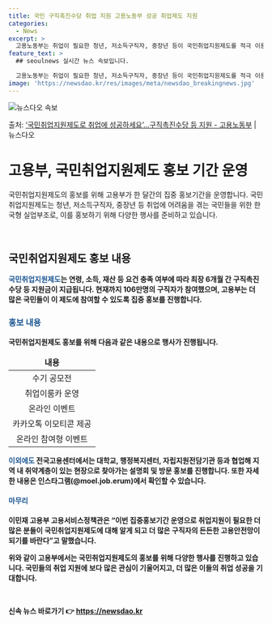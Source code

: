 ```yaml
---
title: 국민 구직촉진수당 취업 지원 고용노동부 성공 취업제도 지원
categories:
  - News
excerpt: >
  고용노동부는 취업이 필요한 청년, 저소득구직자, 중장년 등이 국민취업지원제도를 적극 이용할 수 있도록 오는 …
feature_text: >
  ## seoulnews 실시간 뉴스 속보입니다.

  고용노동부는 취업이 필요한 청년, 저소득구직자, 중장년 등이 국민취업지원제도를 적극 이용할 수 있도록 오는 …
image: 'https://newsdao.kr/res/images/meta/newsdao_breakingnews.jpg'
---
```


![뉴스다오 속보](https://newsdao.kr/res/images/meta/newsdao_breakingnews.jpg)

<p>출처: <a href="https://newsdao.kr/3363" rel="dofollow">‘국민취업지원제도로 취업에 성공하세요’…구직촉진수당 등 지원 - 고용노동부</a> | 뉴스다오</p>

<h1>고용부, 국민취업지원제도 홍보 기간 운영</h1>

국민취업지원제도의 홍보를 위해 고용부가 한 달간의 집중 홍보기간을 운영합니다. 국민취업지원제도는 청년, 저소득구직자, 중장년 등 취업에 어려움을 겪는 국민들을 위한 한국형 실업부조로, 이를 홍보하기 위해 다양한 행사를 준비하고 있습니다.

<p data-ke-size="size16">&nbsp;</p>

<h2>국민취업지원제도 홍보 내용</h2>

<p><b><span style="color: #1a5490;">국민취업지원제도</span><b>는 연령, 소득, 재산 등 요건 충족 여부에 따라 최장 6개월 간 구직촉진수당 등 지원금이 지급됩니다. 현재까지 106만명의 구직자가 참여했으며, 고용부는 더 많은 국민들이 이 제도에 참여할 수 있도록 집중 홍보를 진행합니다.</p>

<h3><b><span style="color: #1a5490;">홍보 내용</span><b></h3>

국민취업지원제도 홍보를 위해 다음과 같은 내용으로 행사가 진행됩니다.

<table>
<thead>
<tr>
<td style="text-align: center; height: 17px;"><b>내용</b></td>
</tr>
</thead>
<tbody>
<tr>
<td style="text-align: center; height: 17px;">수기 공모전</td>
</tr>
<tr>
<td style="text-align: center; height: 17px;">취업이룸카 운영</td>
</tr>
<tr>
<td style="text-align: center; height: 17px;">온라인 이벤트</td>
</tr>
<tr>
<td style="text-align: center; height: 17px;">카카오톡 이모티콘 제공</td>
</tr>
<tr>
<td style="text-align: center; height: 17px;">온라인 참여형 이벤트</td>
</tr>
</tbody>
</table>

<p><b><span style="color: #1a5490;">이외에도</span><b> 전국고용센터에서는 대학교, 행정복지센터, 자립지원전담기관 등과 협업해 지역 내 취약계층이 있는 현장으로 찾아가는 설명회 및 방문 홍보를 진행합니다. 또한 자세한 내용은 인스타그램(@moel.job.erum)에서 확인할 수 있습니다.</p>

<h4><b><span style="color: #1a5490;">마무리</span><b></h4>

이민재 고용부 고용서비스정책관은 “이번 집중홍보기간 운영으로 취업지원이 필요한 더 많은 분들이 국민취업지원제도에 대해 알게 되고 더 많은 구직자의 든든한 고용안전망이 되기를 바란다”고 말했습니다.

위와 같이 고용부에서는 국민취업지원제도의 홍보를 위해 다양한 행사를 진행하고 있습니다. 국민들의 취업 지원에 보다 많은 관심이 기울어지고, 더 많은 이들의 취업 성공을 기대합니다.

<p data-ke-size="size16">&nbsp;</p> 

신속 뉴스 바로가기 👉 <a href="https://newsdao.kr" rel="dofollow">https://newsdao.kr</a>


